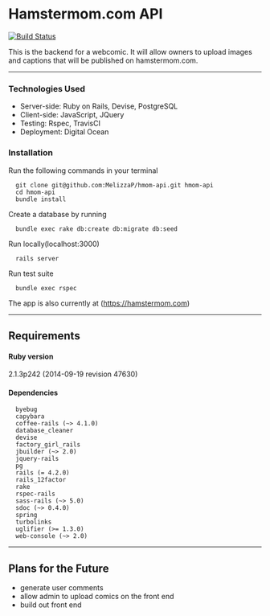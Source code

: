 Hamstermom.com API
==================

[![Build Status](https://travis-ci.org/MelizzaP/hmom-api.svg?branch=master)](https://travis-ci.org/MelizzaP/hmom-api)


This is the backend for a webcomic.  It will allow owners to upload images and captions that will be published on hamstermom.com.  

---

### Technologies Used
  * Server-side: Ruby on Rails, Devise, PostgreSQL
  * Client-side: JavaScript, JQuery
  * Testing: Rspec, TravisCI
  * Deployment: Digital Ocean

### Installation
Run the following commands in your terminal
```
  git clone git@github.com:MelizzaP/hmom-api.git hmom-api
  cd hmom-api
  bundle install
```
Create a database by running
```
  bundle exec rake db:create db:migrate db:seed
```
  
Run locally(localhost:3000)
```
  rails server
```
  
Run test suite
```
  bundle exec rspec
```
  
The app is also currently at (https://hamstermom.com)  
  
---
Requirements
------------

#### Ruby version
2.1.3p242 (2014-09-19 revision 47630)

#### Dependencies
```
  byebug
  capybara
  coffee-rails (~> 4.1.0)
  database_cleaner
  devise
  factory_girl_rails
  jbuilder (~> 2.0)
  jquery-rails
  pg
  rails (= 4.2.0)
  rails_12factor
  rake
  rspec-rails
  sass-rails (~> 5.0)
  sdoc (~> 0.4.0)
  spring
  turbolinks
  uglifier (>= 1.3.0)
  web-console (~> 2.0)
```  

---
Plans for the Future
--------------------
* generate user comments
* allow admin to upload comics on the front end
* build out front end